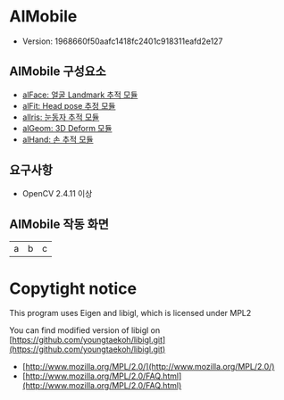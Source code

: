 # AlMobile

* Version: 1968660f50aafc1418fc2401c918311eafd2e127

## AlMobile 구성요소

* [alFace: 얼굴 Landmark 추적 모듈](/alface.md)
* [alFit: Head pose 추정 모듈](/alFit.md)
* [alIris: 눈동자 추적 모듈](/alIris.md)
* [alGeom: 3D Deform 모듈](/alGeom.md)
* [alHand: 손 추적 모듈](/alHand.md)

## 요구사항

* OpenCV 2.4.11 이상

## AlMobile 작동 화면

|  |  |  |
| :--- | :--- | :--- |
| a | b | c |

# Copytight notice

This program uses Eigen and libigl, which is licensed under MPL2

You can find modified version of libigl on [https://github.com/youngtaekoh/libigl.git](https://github.com/youngtaekoh/libigl.git)

* [http://www.mozilla.org/MPL/2.0/](http://www.mozilla.org/MPL/2.0/)
* [http://www.mozilla.org/MPL/2.0/FAQ.html](http://www.mozilla.org/MPL/2.0/FAQ.html)




